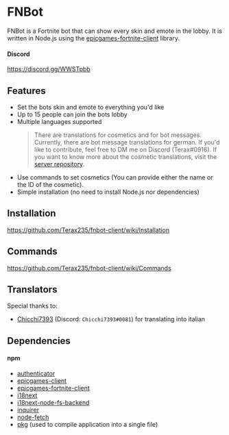 # FNBot

FNBot is a Fortnite bot that can show every skin and emote in the lobby. It is written in Node.js using the [epicgames-fortnite-client](https://epicgames-client.kysune.me/) library.

#### Discord
https://discord.gg/WWSTpbb


## Features
- Set the bots skin and emote to everything you'd like
- Up to 15 people can join the bots lobby
- Multiple languages supported
  > There are translations for cosmetics and for bot messages. Currently, there are bot message translations for german. If you'd like to contribute, feel free to DM me on Discord (Terax#0916). If you want to know more about the cosmetic translations, visit the [server repository](https://github.com/Terax235/fnbot-server).
- Use commands to set cosmetics (You can provide either the name or the ID of the cosmetic).
- Simple installation (no need to install Node.js nor dependencies)

## Installation
https://github.com/Terax235/fnbot-client/wiki/Installation

## Commands
https://github.com/Terax235/fnbot-client/wiki/Commands

## Translators
Special thanks to:
- [Chicchi7393](https://twitter.com/Chicchi7393) (Discord: `Chicchi7393#0081`) for translating into italian

## Dependencies
#### npm
- [authenticator](https://www.npmjs.com/package/)
- [epicgames-client](https://www.npmjs.com/package/epicgames-client)
- [epicgames-fortnite-client](https://www.npmjs.com/package/epicgames-fortnite-client)
- [i18next](https://www.npmjs.com/package/i18next)
- [i18next-node-fs-backend](https://www.npmjs.com/package/i18next-node-fs-backend)
- [inquirer](https://www.npmjs.com/package/inquirer)
- [node-fetch](https://www.npmjs.com/package/node-fetch)
- [pkg](https://www.npmjs.com/package/pkg) (used to compile application into a single file)